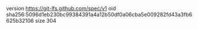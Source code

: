 version https://git-lfs.github.com/spec/v1
oid sha256:5096d1eb230bc99384391a4a12b50df0a06cba5e009282fd43a3fb6625b32106
size 304
